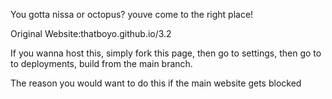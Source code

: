 You gotta nissa or octopus?
youve come to the right place!

Original Website:thatboyo.github.io/3.2

If you wanna host this, simply fork this page, then go to settings, 
then go to to deployments, build from the main branch.

The reason you would want to do this if the main website gets blocked
